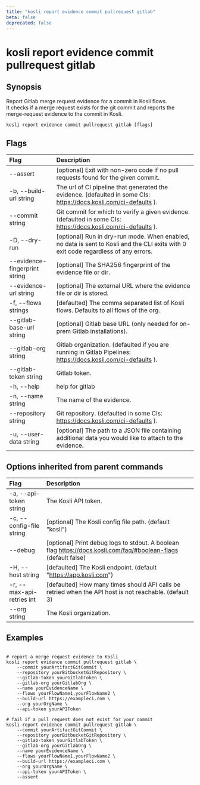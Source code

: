 ```yaml
---
title: "kosli report evidence commit pullrequest gitlab"
beta: false
deprecated: false
---
```


# kosli report evidence commit pullrequest gitlab

## Synopsis

Report Gitlab merge request evidence for a commit in Kosli flows.  
It checks if a merge request exists for the git commit and reports the merge-request evidence to the commit in Kosli.

```shell
kosli report evidence commit pullrequest gitlab [flags]
```

## Flags
| Flag | Description |
| :--- | :--- |
|        --assert  |  [optional] Exit with non-zero code if no pull requests found for the given commit.  |
|    -b, --build-url string  |  The url of CI pipeline that generated the evidence. (defaulted in some CIs: https://docs.kosli.com/ci-defaults ).  |
|        --commit string  |  Git commit for which to verify a given evidence. (defaulted in some CIs: https://docs.kosli.com/ci-defaults ).  |
|    -D, --dry-run  |  [optional] Run in dry-run mode. When enabled, no data is sent to Kosli and the CLI exits with 0 exit code regardless of any errors.  |
|        --evidence-fingerprint string  |  [optional] The SHA256 fingerprint of the evidence file or dir.  |
|        --evidence-url string  |  [optional] The external URL where the evidence file or dir is stored.  |
|    -f, --flows strings  |  [defaulted] The comma separated list of Kosli flows. Defaults to all flows of the org.  |
|        --gitlab-base-url string  |  [optional] Gitlab base URL (only needed for on-prem Gitlab installations).  |
|        --gitlab-org string  |  Gitlab organization. (defaulted if you are running in Gitlab Pipelines: https://docs.kosli.com/ci-defaults ).  |
|        --gitlab-token string  |  Gitlab token.  |
|    -h, --help  |  help for gitlab  |
|    -n, --name string  |  The name of the evidence.  |
|        --repository string  |  Git repository. (defaulted in some CIs: https://docs.kosli.com/ci-defaults ).  |
|    -u, --user-data string  |  [optional] The path to a JSON file containing additional data you would like to attach to the evidence.  |


## Options inherited from parent commands
| Flag | Description |
| :--- | :--- |
|    -a, --api-token string  |  The Kosli API token.  |
|    -c, --config-file string  |  [optional] The Kosli config file path. (default "kosli")  |
|        --debug  |  [optional] Print debug logs to stdout. A boolean flag https://docs.kosli.com/faq/#boolean-flags (default false)  |
|    -H, --host string  |  [defaulted] The Kosli endpoint. (default "https://app.kosli.com")  |
|    -r, --max-api-retries int  |  [defaulted] How many times should API calls be retried when the API host is not reachable. (default 3)  |
|        --org string  |  The Kosli organization.  |


## Examples

```shell

# report a merge request evidence to Kosli
kosli report evidence commit pullrequest gitlab \
	--commit yourArtifactGitCommit \
	--repository yourBitbucketGitRepository \
	--gitlab-token yourGitlabToken \
	--gitlab-org yourGitlabOrg \
	--name yourEvidenceName \
	--flows yourFlowName1,yourFlowName2 \
	--build-url https://exampleci.com \
	--org yourOrgName \
	--api-token yourAPIToken
	
# fail if a pull request does not exist for your commit
kosli report evidence commit pullrequest gitlab \
	--commit yourArtifactGitCommit \
	--repository yourBitbucketGitRepository \
	--gitlab-token yourGitlabToken \
	--gitlab-org yourGitlabOrg \
	--name yourEvidenceName \
	--flows yourFlowName1,yourFlowName2 \
	--build-url https://exampleci.com \
	--org yourOrgName \
	--api-token yourAPIToken \
	--assert

```

